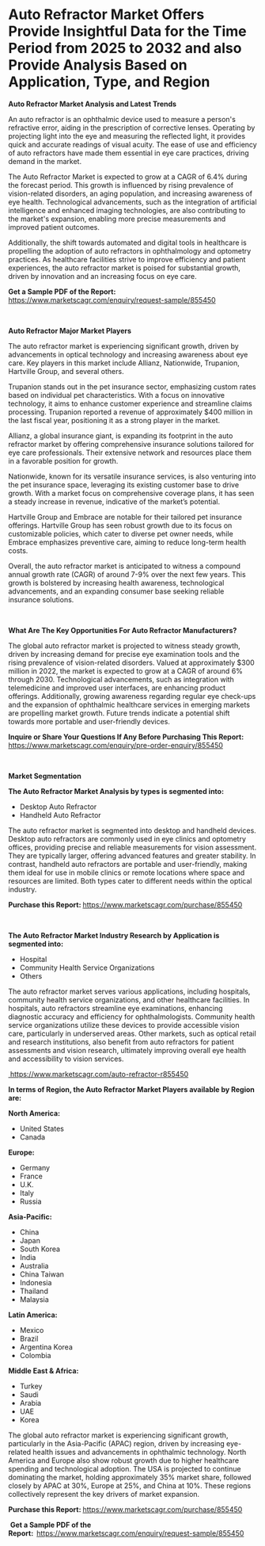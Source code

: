 <p><h1>Auto Refractor Market Offers Provide Insightful Data for the Time Period from 2025 to 2032 and also Provide Analysis Based on Application, Type, and Region</h1></p><p><strong>Auto Refractor Market Analysis and Latest Trends</strong></p>
<p><p>An auto refractor is an ophthalmic device used to measure a person's refractive error, aiding in the prescription of corrective lenses. Operating by projecting light into the eye and measuring the reflected light, it provides quick and accurate readings of visual acuity. The ease of use and efficiency of auto refractors have made them essential in eye care practices, driving demand in the market.</p><p>The Auto Refractor Market is expected to grow at a CAGR of 6.4% during the forecast period. This growth is influenced by rising prevalence of vision-related disorders, an aging population, and increasing awareness of eye health. Technological advancements, such as the integration of artificial intelligence and enhanced imaging technologies, are also contributing to the market's expansion, enabling more precise measurements and improved patient outcomes.</p><p>Additionally, the shift towards automated and digital tools in healthcare is propelling the adoption of auto refractors in ophthalmology and optometry practices. As healthcare facilities strive to improve efficiency and patient experiences, the auto refractor market is poised for substantial growth, driven by innovation and an increasing focus on eye care.</p></p>
<p><strong>Get a Sample PDF of the Report:&nbsp;</strong> <a href="https://www.marketscagr.com/enquiry/request-sample/855450?utm_campaign=2799&utm_medium=2&utm_source=Github&utm_content=ia&utm_term=13042025&utm_id=auto-refractor">https://www.marketscagr.com/enquiry/request-sample/855450</a></p>
<p>&nbsp;</p>
<p><strong>Auto Refractor Major Market Players</strong></p>
<p><p>The auto refractor market is experiencing significant growth, driven by advancements in optical technology and increasing awareness about eye care. Key players in this market include Allianz, Nationwide, Trupanion, Hartville Group, and several others.</p><p>Trupanion stands out in the pet insurance sector, emphasizing custom rates based on individual pet characteristics. With a focus on innovative technology, it aims to enhance customer experience and streamline claims processing. Trupanion reported a revenue of approximately $400 million in the last fiscal year, positioning it as a strong player in the market.</p><p>Allianz, a global insurance giant, is expanding its footprint in the auto refractor market by offering comprehensive insurance solutions tailored for eye care professionals. Their extensive network and resources place them in a favorable position for growth.</p><p>Nationwide, known for its versatile insurance services, is also venturing into the pet insurance space, leveraging its existing customer base to drive growth. With a market focus on comprehensive coverage plans, it has seen a steady increase in revenue, indicative of the market’s potential.</p><p>Hartville Group and Embrace are notable for their tailored pet insurance offerings. Hartville Group has seen robust growth due to its focus on customizable policies, which cater to diverse pet owner needs, while Embrace emphasizes preventive care, aiming to reduce long-term health costs.</p><p>Overall, the auto refractor market is anticipated to witness a compound annual growth rate (CAGR) of around 7-9% over the next few years. This growth is bolstered by increasing health awareness, technological advancements, and an expanding consumer base seeking reliable insurance solutions.</p></p>
<p>&nbsp;</p>
<p><strong>What Are The Key Opportunities For Auto Refractor Manufacturers?</strong></p>
<p><p>The global auto refractor market is projected to witness steady growth, driven by increasing demand for precise eye examination tools and the rising prevalence of vision-related disorders. Valued at approximately $300 million in 2022, the market is expected to grow at a CAGR of around 6% through 2030. Technological advancements, such as integration with telemedicine and improved user interfaces, are enhancing product offerings. Additionally, growing awareness regarding regular eye check-ups and the expansion of ophthalmic healthcare services in emerging markets are propelling market growth. Future trends indicate a potential shift towards more portable and user-friendly devices.</p></p>
<p><strong>Inquire or Share Your Questions If Any Before Purchasing This Report:</strong> <a href="https://www.marketscagr.com/enquiry/pre-order-enquiry/855450?utm_campaign=2799&utm_medium=2&utm_source=Github&utm_content=ia&utm_term=13042025&utm_id=auto-refractor">https://www.marketscagr.com/enquiry/pre-order-enquiry/855450</a></p>
<p>&nbsp;</p>
<p><strong>Market Segmentation</strong></p>
<p><strong>The Auto Refractor Market Analysis by types is segmented into:</strong></p>
<p><ul><li>Desktop Auto Refractor</li><li>Handheld Auto Refractor</li></ul></p>
<p><p>The auto refractor market is segmented into desktop and handheld devices. Desktop auto refractors are commonly used in eye clinics and optometry offices, providing precise and reliable measurements for vision assessment. They are typically larger, offering advanced features and greater stability. In contrast, handheld auto refractors are portable and user-friendly, making them ideal for use in mobile clinics or remote locations where space and resources are limited. Both types cater to different needs within the optical industry.</p></p>
<p><strong>Purchase this Report:&nbsp;</strong><a href="https://www.marketscagr.com/purchase/855450?utm_campaign=2799&utm_medium=2&utm_source=Github&utm_content=ia&utm_term=13042025&utm_id=auto-refractor">https://www.marketscagr.com/purchase/855450</a></p>
<p>&nbsp;</p>
<p><strong>The Auto Refractor Market Industry Research by Application is segmented into:</strong></p>
<p><ul><li>Hospital</li><li>Community Health Service Organizations</li><li>Others</li></ul></p>
<p><p>The auto refractor market serves various applications, including hospitals, community health service organizations, and other healthcare facilities. In hospitals, auto refractors streamline eye examinations, enhancing diagnostic accuracy and efficiency for ophthalmologists. Community health service organizations utilize these devices to provide accessible vision care, particularly in underserved areas. Other markets, such as optical retail and research institutions, also benefit from auto refractors for patient assessments and vision research, ultimately improving overall eye health and accessibility to vision services.</p></p>
<p><a href="https://www.marketscagr.com/auto-refractor-r855450?utm_campaign=2799&utm_medium=2&utm_source=Github&utm_content=ia&utm_term=13042025&utm_id=auto-refractor">&nbsp;https://www.marketscagr.com/auto-refractor-r855450</a></p>
<p><strong>In terms of Region, the Auto Refractor Market Players available by Region are:</strong></p>
<p>
    <p> <strong> North America: </strong>
        <ul>
            <li>United States</li>
            <li>Canada</li>
        </ul>
        </p> 
    <p> <strong> Europe: </strong>
        <ul>
            <li>Germany</li>
            <li>France</li>
            <li>U.K.</li>
            <li>Italy</li>
            <li>Russia</li>
        </ul>
        </p> 
    <p> <strong> Asia-Pacific: </strong>
        <ul>
            <li>China</li>
            <li>Japan</li>
            <li>South Korea</li>
            <li>India</li>
            <li>Australia</li>
            <li>China Taiwan</li>
            <li>Indonesia</li>
            <li>Thailand</li>
            <li>Malaysia</li>
        </ul>
        </p> 
    <p> <strong> Latin America: </strong>
        <ul>
            <li>Mexico</li>
            <li>Brazil</li>
            <li>Argentina Korea</li>
            <li>Colombia</li>
        </ul>
        </p> 
    <p> <strong> Middle East & Africa: </strong>
        <ul>
            <li>Turkey</li>
            <li>Saudi</li>
            <li>Arabia</li>
            <li>UAE</li>
            <li>Korea</li>
        </ul>
    </p>
    </p>
<p><p>The global auto refractor market is experiencing significant growth, particularly in the Asia-Pacific (APAC) region, driven by increasing eye-related health issues and advancements in ophthalmic technology. North America and Europe also show robust growth due to higher healthcare spending and technological adoption. The USA is projected to continue dominating the market, holding approximately 35% market share, followed closely by APAC at 30%, Europe at 25%, and China at 10%. These regions collectively represent the key drivers of market expansion.</p></p>
<p><strong>Purchase this Report: </strong><a href="https://www.marketscagr.com/purchase/855450?utm_campaign=2799&utm_medium=2&utm_source=Github&utm_content=ia&utm_term=13042025&utm_id=auto-refractor">https://www.marketscagr.com/purchase/855450</a></p>
<p>&nbsp;<strong>Get a Sample PDF of the Report:&nbsp;&nbsp;</strong><a href="https://www.marketscagr.com/enquiry/request-sample/855450?utm_campaign=2799&utm_medium=2&utm_source=Github&utm_content=ia&utm_term=13042025&utm_id=auto-refractor">https://www.marketscagr.com/enquiry/request-sample/855450</a></p>
<p><strong></strong></p>
<p><p></p><p></p><p></p></p>